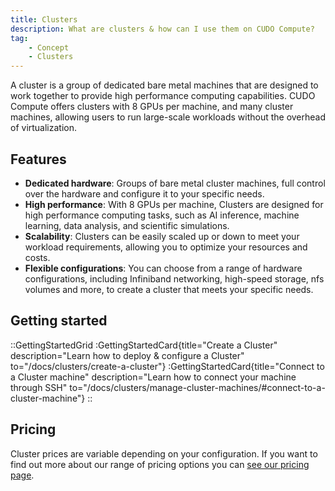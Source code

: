 ```yaml
---
title: Clusters
description: What are clusters & how can I use them on CUDO Compute?
tag:
    - Concept
    - Clusters
---
```


A cluster is a group of dedicated bare metal machines that are designed to work together to provide high performance computing capabilities. CUDO Compute offers clusters with 8 GPUs per machine, and many cluster machines, allowing users to run large-scale workloads without the overhead of virtualization.

## Features

- **Dedicated hardware**: Groups of bare metal cluster machines, full control over the hardware and configure it to your specific needs.
- **High performance**: With 8 GPUs per machine, Clusters are designed for high performance computing tasks, such as AI inference, machine learning, data analysis, and scientific simulations.
- **Scalability**: Clusters can be easily scaled up or down to meet your workload requirements, allowing you to optimize your resources and costs.
- **Flexible configurations**: You can choose from a range of hardware configurations, including Infiniband networking, high-speed storage, nfs volumes and more, to create a cluster that meets your specific needs.

## Getting started

::GettingStartedGrid
:GettingStartedCard{title="Create a Cluster" description="Learn how to deploy & configure a Cluster" to="/docs/clusters/create-a-cluster"}
:GettingStartedCard{title="Connect to a Cluster machine" description="Learn how to connect your machine through SSH" to="/docs/clusters/manage-cluster-machines/#connect-to-a-cluster-machine"}
::

## Pricing
Cluster prices are variable depending on your configuration. If you want to find out more about our range of pricing options you can [see our pricing page](pricing/clusters).
